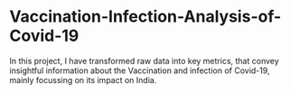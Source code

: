 # Vaccination-Infection-Analysis-of-Covid-19

In this project, I have transformed raw data into key metrics, that convey insightful information about the Vaccination and infection of Covid-19, mainly focussing on its impact on India. 
